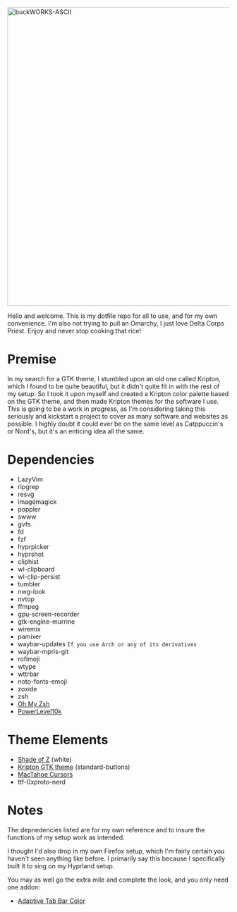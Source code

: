 <img width="1400" height="678" alt="buckWORKS-ASCII" src="https://github.com/user-attachments/assets/35381c98-1968-4575-9d7a-12801290c3c2" />

Hello and welcome. This is my dotfile repo for all to use, and for my own convenience. I'm also not trying to pull an Omarchy, I just love Delta Corps Priest. Enjoy and never stop cooking that rice!

# Premise
In my search for a GTK theme, I stumbled upon an old one called Kripton, which I found to be quite beautiful, but it didn't quite fit in with the rest of my setup. So I took it upon myself and created a Kripton color palette based on the GTK theme, and then made Kripton themes for the software I use. This is going to be a work in progress, as I'm considering taking this seriously and kickstart a project to cover as many software and websites as possible. I highly doubt it could ever be on the same level as Catppuccin's or Nord's, but it's an enticing idea all the same.

# Dependencies
- LazyVim
- ripgrep
- resvg
- imagemagick
- poppler
- swww
- gvfs
- fd
- fzf
- hyprpicker
- hyprshot
- cliphist
- wl-clipboard
- wl-clip-persist
- tumbler
- nwg-look
- nvtop
- ffmpeg
- gpu-screen-recorder
- gtk-engine-murrine
- wiremix
- pamixer
- waybar-updates ```If you use Arch or any of its derivatives```
- waybar-mpris-git
- rofimoji
- wtype
- wttrbar
- noto-fonts-emoji
- zoxide
- zsh
- [Oh My Zsh](https://ohmyz.sh/)
- [PowerLevel10k](https://github.com/romkatv/powerlevel10k)

# Theme Elements
- [Shade of Z](https://www.gnome-look.org/p/1516492) (white)
- [Kripton GTK theme](https://www.gnome-look.org/s/Gnome/p/1365372/) (standard-buttons)
- [MacTahoe Cursors](https://www.gnome-look.org/p/2305688)
- ttf-0xproto-nerd

# Notes
The depnedencies listed are for my own reference and to insure the functions of my setup work as intended.

I thought I'd also drop in my own Firefox setup, which I'm fairly certain you haven't seen anything like before. I primarily say this because I specifically built it to sing on my Hyprland setup.

You may as well go the extra mile and complete the look, and you only need one addon:

- [Adaptive Tab Bar Color](https://addons.mozilla.org/en-US/firefox/addon/adaptive-tab-bar-colour/)
